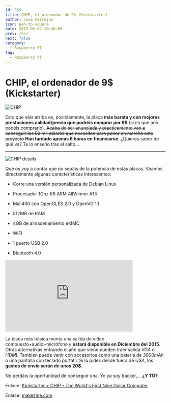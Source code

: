 ```yaml
---
id: 559
title: CHIP, el ordenador de 9$ (Kickstarter)
author: Jose Cerrejon
icon: pen-to-square
date: 2015-05-07 19:30:00
prev: /es/
next: false
category:
  - Raspberry PI
tag:
  - Raspberry PI
---
```


# CHIP, el ordenador de 9$ (Kickstarter)

![CHIP](/images/2015/05/CHIP_computer.png)

Esto que véis arriba es, posiblemente, la placa **más barata y con mejores prestaciones calidad/precio que podréis comprar por 9$** (si es que aún podéis comprarlo). ~~Acaba de ser anunciada y practicamente van a conseguir los 50 mil dólares que necesitan para poner en marcha este proyecto~~ **Han tardado apenas 6 horas en financiarse**. ¿Quieres saber de qué va?.Te lo enseño tras el salto...

- - -
![CHIP details](/images/2015/05/CHIP_details.jpg)

Qué os voy a contar que no sepáis de la potencia de estas placas. Veamos directamente algunas características interesantes:

* Corre una versión personalizada de Debian Linux

* Procesador 1Ghz R8 ARM AllWinner A13

* Mali400 con OpenGLES 2.0 y OpenVG 1.1

* 512MB de RAM

* 4GB de almacenamiento eMMC

* WIFI

* 1 puerto USB 2.0

* Bluetooth 4.0

<iframe width="400" height="225" src="https://www.youtube.com/embed/XkfBWAJ7kbI?rel=0&amp;controls=0" frameborder="0" allowfullscreen></iframe>

La placa más básica monta una salida de vídeo compuesto+audio+micrófono y **estará disponible en Diciembre del 2015**. Otras alternativas entrando el año que viene pueden traer salida *VGA* o *HDM*I. También puede venir con accesorios como una batería de *3000mAh* o una pantalla con teclado portátil. Si lo pides desde fuera de *USA*, los **gastos de envío serán de unos 20$**.

No perdáis la oportunidad de conseguir una. Yo ya soy backer,... **¿Y TÚ?**

Enlace: [Kickstarter > CHIP - The World's First Nine Dollar Computer](https://www.kickstarter.com/projects/1598272670/chip-the-worlds-first-9-computer)

Enlace: [makezine.com](http://makezine.com/2015/05/07/next-thing-co-releases-worlds-first-9-computer/)